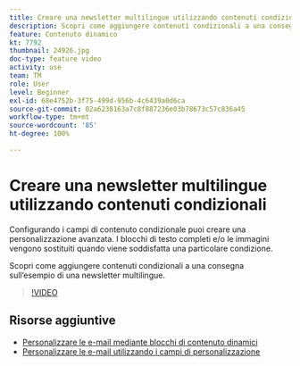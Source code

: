 ```yaml
---
title: Creare una newsletter multilingue utilizzando contenuti condizionali
description: Scopri come aggiungere contenuti condizionali a una consegna sull’esempio di una newsletter multilingue.
feature: Contenuto dinamico
kt: 7792
thumbnail: 24926.jpg
doc-type: feature video
activity: use
team: TM
role: User
level: Beginner
exl-id: 68e4752b-3f75-499d-956b-4c6439a0d6ca
source-git-commit: 02a6238163a7c8f887236e03b78673c57c836a45
workflow-type: tm+mt
source-wordcount: '85'
ht-degree: 100%

---
```


# Creare una newsletter multilingue utilizzando contenuti condizionali

Configurando i campi di contenuto condizionale puoi creare una personalizzazione avanzata. I blocchi di testo completi e/o le immagini vengono sostituiti quando viene soddisfatta una particolare condizione.

Scopri come aggiungere contenuti condizionali a una consegna sull’esempio di una newsletter multilingue.

>[!VIDEO](https://video.tv.adobe.com/v/24926?quality=12)

## Risorse aggiuntive

* [Personalizzare le e-mail mediante blocchi di contenuto dinamici](/help/content-creation/personalize-using-dynamic-content-blocks.md)
* [Personalizzare le e-mail utilizzando i campi di personalizzazione](/help/content-creation/personalize-emails-using-personalization-fields.md)
